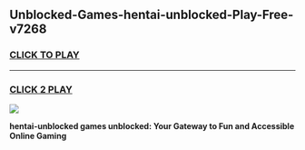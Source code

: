 
## Unblocked-Games-hentai-unblocked-Play-Free-v7268
<h3>
<a href="https://premium76.site?title=hentai-unblocked&ref=18A1">CLICK TO PLAY</a></h3>
<hr>

<h3>
<a href="https://premium76.site?title=hentai-unblocked&ref=18A1">CLICK 2 PLAY</a>
  
</h3>

<a href="https://premium76.site?title=hentai-unblocked&ref=18A1"><img src="https://clearcache.store/games.png"></a>


**hentai-unblocked games unblocked: Your Gateway to Fun and Accessible Online Gaming**
